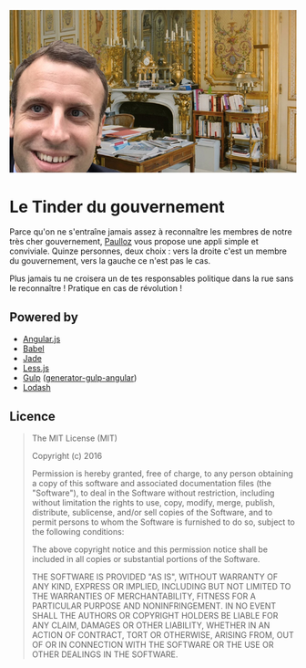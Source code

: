 ![](src/assets/images/social.jpg)

# Le Tinder du gouvernement

Parce qu'on ne s'entraîne jamais assez à reconnaître les membres de notre très cher gouvernement, [Paulloz](http://paulloz.com) vous propose une appli simple et conviviale. Quinze personnes, deux choix&nbsp;: vers la droite c'est un membre du gouvernement, vers la gauche ce n'est pas le cas.  

Plus jamais tu ne croisera un de tes responsables politique dans la rue sans le reconnaître&nbsp;! Pratique en cas de révolution&nbsp;!

## Powered by

* [Angular.js](https://github.com/angular/angular.js)
* [Babel](https://github.com/babel/babel)
* [Jade](https://github.com/pugjs/jade)
* [Less.js](https://github.com/less/less.js)
* [Gulp](https://github.com/gulpjs/gulp) ([generator-gulp-angular](https://github.com/Swiip/generator-gulp-angular))
* [Lodash](https://github.com/lodash/lodash)

## Licence

> The MIT License (MIT)
>
> Copyright (c) 2016
>
> Permission is hereby granted, free of charge, to any person obtaining a copy of this software and associated documentation files (the "Software"), to deal in the Software without restriction, including without limitation the rights to use, copy, modify, merge, publish, distribute, sublicense, and/or sell copies of the Software, and to permit persons to whom the Software is furnished to do so, subject to the following conditions:
>
> The above copyright notice and this permission notice shall be included in all copies or substantial portions of the Software.
>
> THE SOFTWARE IS PROVIDED "AS IS", WITHOUT WARRANTY OF ANY KIND, EXPRESS OR IMPLIED, INCLUDING BUT NOT LIMITED TO THE WARRANTIES OF MERCHANTABILITY, FITNESS FOR A PARTICULAR PURPOSE AND NONINFRINGEMENT. IN NO EVENT SHALL THE AUTHORS OR COPYRIGHT HOLDERS BE LIABLE FOR ANY CLAIM, DAMAGES OR OTHER LIABILITY, WHETHER IN AN ACTION OF CONTRACT, TORT OR OTHERWISE, ARISING FROM, OUT OF OR IN CONNECTION WITH THE SOFTWARE OR THE USE OR OTHER DEALINGS IN THE SOFTWARE.
>
